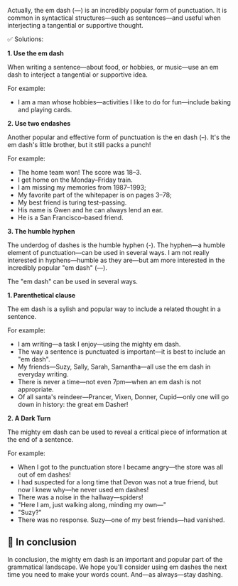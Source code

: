 Actually, the em dash (&mdash;) is an incredibly popular form of punctuation. It is common in syntactical structures—such as sentences—and useful when interjecting a tangential or supportive thought.

✅ Solutions:

**1. Use the em dash**

When writing a sentence&mdash;about food, or hobbies, or music&mdash;use an em dash to interject a tangential or supportive idea.

For example:

- I am a man whose hobbies&mdash;activities I like to do for fun&mdash;include baking and playing cards.

**2. Use two endashes**

Another popular and effective form of punctuation is the en dash (&ndash;). It's the em dash's little brother, but it still packs a punch!

For example:
- The home team won! The score was 18&ndash;3.
- I get home on the Monday&ndash;Friday train.
- I am missing my memories from 1987&ndash;1993;
- My favorite part of the whitepaper is on pages 3&ndash;78;
- My best friend is turing test&ndash;passing.
- His name is Gwen and he can always lend an ear.
- He is a San Francisco&ndash;based friend.

**3. The humble hyphen**

The underdog of dashes is the humble hyphen (-). The hyphen&mdash;a humble element of punctuation&mdash;can be used in several ways. I am not really interested in hyphens&mdash;humble as they are&mdash;but am more interested in the incredibly popular "em dash" (&mdash;).

The "em dash" can be used in several ways.

**1. Parenthetical clause**

The em dash is a sylish and popular way to include a related thought in a sentence.

For example:

- I am writing&mdash;a task I enjoy&mdash;using the mighty em dash.
- The way a sentence is punctuated is important&mdash;it is best to include an "em dash".
- My friends&mdash;Suzy, Sally, Sarah, Samantha&mdash;all use the em dash in everyday writing.
- There is never a time&mdash;not even 7pm&mdash;when an em dash is not appropriate.
- Of all santa's reindeer&mdash;Prancer, Vixen, Donner, Cupid&mdash;only one will go down in history: the great em Dasher!

**2. A Dark Turn**

The mighty em dash can be used to reveal a critical piece of information at the end of a sentence.

For example:

- When I got to the punctuation store I became angry&mdash;the store was all out of em dashes!
- I had suspected for a long time that Devon was not a true friend, but now I knew why&mdash;he never used em dashes!
- There was a noise in the hallway&mdash;spiders!
- "Here I am, just walking along, minding my own&mdash;"
- "Suzy?"
- There was no response. Suzy&mdash;one of my best friends&mdash;had vanished.

## 🤪 In conclusion

In conclusion, the mighty em dash is an important and popular part of the grammatical landscape. We hope you'll consider using em dashes the next time you need to make your words count. And&mdash;as always&mdash;stay dashing.